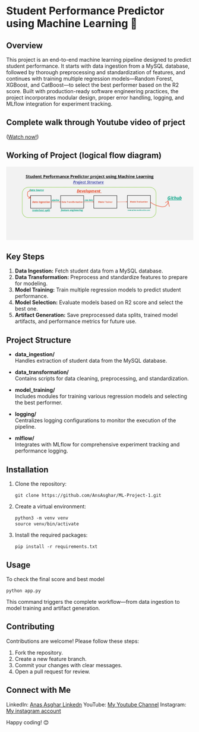 # Student Performance Predictor using Machine Learning 🚀

## Overview
This project is an end-to-end machine learning pipeline designed to predict student performance. It starts with data ingestion from a MySQL database, followed by thorough preprocessing and standardization of features, and continues with training multiple regression models—Random Forest, XGBoost, and CatBoost—to select the best performer based on the R2 score. Built with production-ready software engineering practices, the project incorporates modular design, proper error handling, logging, and MLflow integration for experiment tracking.

## Complete walk through Youtube video of prject
 ([Watch now!](https://youtu.be/jyRqVgpRHc0))

## Working of Project (logical flow diagram)
![Sequence structure of Project](basic_flow_diagram.jpg)

## Key Steps
1. __Data Ingestion:__ Fetch student data from a MySQL database.
2. __Data Transformation:__ Preprocess and standardize features to prepare for modeling.
3. __Model Training:__ Train multiple regression models to predict student performance.
4. __Model Selection:__ Evaluate models based on R2 score and select the best one.
5. __Artifact Generation:__ Save preprocessed data splits, trained model artifacts, and performance metrics for future use.

## Project Structure
- __data_ingestion/__  
  Handles extraction of student data from the MySQL database.

- __data_transformation/__  
  Contains scripts for data cleaning, preprocessing, and standardization.

- __model_training/__  
  Includes modules for training various regression models and selecting the best performer.

- __logging/__  
  Centralizes logging configurations to monitor the execution of the pipeline.

- __mlflow/__  
  Integrates with MLflow for comprehensive experiment tracking and performance logging.

## Installation
1. Clone the repository:
   ```
   git clone https://github.com/AnsAsghar/ML-Project-1.git
   ```
2. Create a virtual environment:
   ```
   python3 -m venv venv
   source venv/bin/activate
   ```
3. Install the required packages:
   ```
   pip install -r requirements.txt
   ```

## Usage
To check the final score and best model
```
python app.py
```
This command triggers the complete workflow—from data ingestion to model training and artifact generation.

## Contributing
Contributions are welcome! Please follow these steps:
1. Fork the repository.
2. Create a new feature branch.
3. Commit your changes with clear messages.
4. Open a pull request for review.


## Connect with Me
LinkedIn: [Anas Asghar Linkedn](https://www.linkedin.com/in/anas-asghar-aa7575202/)
YouTube: [My Youtube Channel](https://www.youtube.com/channel/UCejaga6msq18if3kap8m_ew) 
Instagram: [My instagram account](https://www.instagram.com/ansasghar)

Happy coding! 😊
